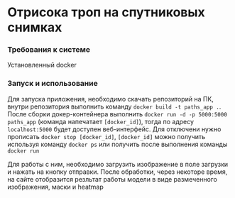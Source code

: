 # Отрисока троп на спутниковых снимках

### Требования к системе

Установленный docker

### Запуск и использование

Для запуска приложения, необходимо скачать репозиторий на ПК, внутри репозитория выполнить команду ```docker build -t paths_app .```. После сборки докер-контейнера выполнить ```docker run -d -p 5000:5000 paths_app``` (команда напечатает ```[docker_id]```), тогда по адресу `localhost:5000` будет доступен веб-интерфейс. Для отключени нужно прописать ```docker stop [docker_id]```, ```[docker_id]``` можно получить используя команду ```docker ps``` или получить после выполнения команды ```docker run```


Для работы с ним, необходимо загрузить изображение в поле загрузки и нажать на кнопку отправки. После обработки, через некоторе время, на сайте отобразится резльтат работы модели в виде размеченного изображения, маски и heatmap
